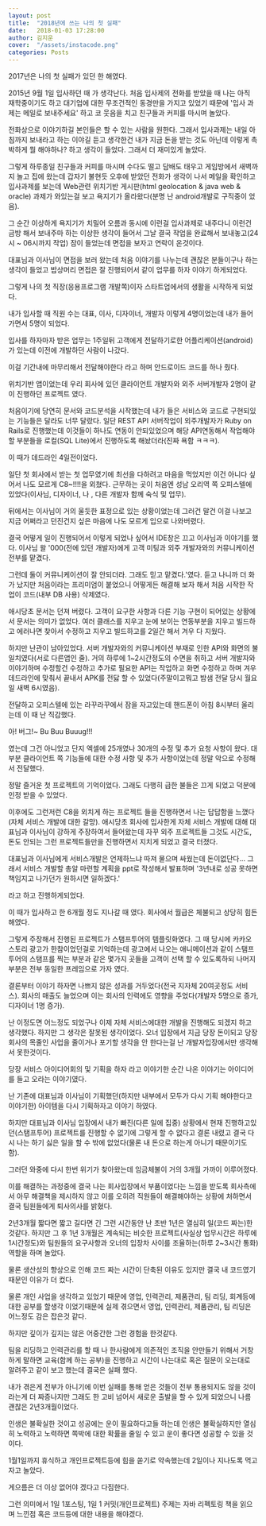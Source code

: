 ```yaml
---
layout: post
title:  "2018년에 쓰는 나의 첫 실패"
date:   2018-01-03 17:28:00
author: 김지운
cover:  "/assets/instacode.png"
categories: Posts
---
```


2017년은 나의 첫 실패가 있던 한 해였다.

2015년 9월 1일 입사하던 때 가 생각난다. 처음 입사제의 전화를 받았을 때
나는 아직 재학중이기도 하고 대기업에 대한 무조건적인 동경만을 가지고 있었기 때문에 '입사 과제는 메일로 보내주세요'
하고 코 웃음을 치고 친구들과 커피를 마시며 놀았다.

전화상으로 이야기하길 본인들은 할 수 있는 사람을 원한다. 그래서 입사과제는 내일 아침까지 보내라고 하는 이야길 듣고
생각한건 내가 지금 돈을 받는 것도 아닌데 이렇게 촉박하게 뭘 해야하나? 하고 생각이 들었다. 그래서 더 재미있게 놀았다.

그렇게 하루종일 친구들과 커피를 마시며 수다도 떨고 담배도 태우고 게임방에서 새벽까지 놀고 집에 왔는데 갑자기 불현듯
오후에 받았던 전화가 생각이 나서 메일을 확인하고 입사과제를 보는데 Web관련 위치기반 게시판(html geolocation & java web & oracle) 과제가 와있는걸 보고 욕지기가 올라왔다(분명 난 android개발로 구직중이 었음).

그 순간 이상하게 욕지기가 치밀어 오름과 동시에 이런걸 입사과제로 내주다니 이런건 금방 해서 보내주마 하는 이상한 생각이
들어서 그날 결국 작업을 완료해서 보내놓고(24시 ~ 06시까지 작업) 잠이 들었는데 면접을 보자고 연락이 온것이다.

대표님과 이사님이 면접을 보러 왔는데 처음 이야기를 나누는데 괜찮은 분들이구나 하는 생각이 들었고 밥상머리 면접은
잘 진행되어서 같이 업무를 하자 이야기 하게되었다.

그렇게 나의 첫 직장(응용프로그램 개발쪽)이자 스타트업에서의 생활을 시작하게 되었다.

내가 입사할 때 직원 수는 대표, 이사, 디자이너, 개발자 이렇게 4명이었는데 내가 들어가면서 5명이 되었다.

입사를 하자마자 받은 업무는 1주일뒤 고객에게 전달하기로한 어플리케이션(android)가 있는데 이전에 개발하던 사람이
나갔다.

이걸 기간내에 마무리해서 전달해야한다 라고 하며 안드로이드 코드를 하나 줬다.

위치기반 앱이었는데 우리 회사에 있던 클라이언트 개발자와 외주 서버개발자 2명이 같이 진행하던
프로젝트 였다.

처음이기에 당연히 문서와 코드분석을 시작했는데 내가 들은 서비스와 코드로 구현되있는 기능들은 달라도 너무 달랐다.
일단 REST API 서버작업이 외주개발자가 Ruby on Rails로 진행했는데 이것들이 하나도 연동이 안되있었으며 해당 API연동해서
작업해야 할 부분들을 로컬(SQL Lite)에서 진행하도록 해놨더라(진짜 욕함 ㅋㅋㅋ).

이 때가 데드라인 4일전이었다.

일단 첫 회사에서 받는 첫 업무였기에 최선을 다하려고 마음을 먹었지만 이건 아니다 싶어서 나도 모르게 C8~!!!!을 외쳤다.
근무하는 곳이 처음엔 성남 오리역 쪽 오피스텔에 있었다(이사님, 디자이너, 나 , 다른 개발자 함께 숙식 및 업무).

뒤에서는 이사님이 거의 울듯한 표정으로 있는 상황이었는데 그러건 말건 이걸 나보고 지금 어쩌라고 던진건지 싶은 마음에 나도 모르게 입으로 나와버렸다.

결국 어떻게 일이 진행되어서 이렇게 되었나 싶어서 IDE창은 끄고 이사님과 이야기를 했다.
이사님 왈 '000(전에 있던 개발자)에게 고객 미팅과 외주 개발자와의 커뮤니케이션 전부를 맡겼다.

그런데 둘이 커뮤니케이션이 잘 안되더라. 그래도 믿고 맡겼다.'였다.
듣고 나니까 더 화가 났지만 처음이라는 프리미엄이 붙었으니 어떻게든 해결해 보자 해서 처음 시작한 작업이 코드(내부 DB 사용) 삭제였다.

애시당초 문서는 던져 버렸다. 고객이 요구한 사항과 다른 기능 구현이 되어있는 상황에서 문서는 의미가 없었다.
여러 클래스를 지우고 눈에 보이는 연동부분을 지우고 빌드하고 에러나면 찾아서 수정하고 지우고 빌드하고를 2일간 해서
겨우 다 지웠다.

하지만 난관이 남아있었다. 서버 개발자와의 커뮤니케이션 부재로 인한 API와 화면의 불일치였다(서로 다른앱인 줄).
거의 하루에 1~2시간정도의 수면을 취하고 서버 개발자와 이야기하며 수정할건 수정하고 추가로 필요한 API는 작업하고 화면 수정하고
하며 겨우 데드라인에 맞춰서 끝내서 APK를 전닳 할 수 있었다(주말이고뭐고 밤샘 전달 당시 월요일 새벽 6시였음).

전달하고 오피스텔에 있는 라꾸라꾸에서 잠을 자고있는데 핸드폰이 아침 8시부터 울리는데 이 때 난 직감했다.

아! 버그!~ Bu Buu Buuug!!!

였는데 그건 아니었고 단지 엑셀에 25개였나 30개의 수정 및 추가 요청 사항이 왔다.
대부분 클라이언트 쪽 기능들에 대한 수정 사항 및 추가 사항이었는데 정말 악으로 수정해서 전달했다.

정말 즐거운 첫 프로젝트의 기억이었다.
그래도 다행히 급한 불들은 끄게 되었고 덕분에 인정 받을 수 있었다.

이후에도 그런저런 C8을 외치게 하는 프로젝트 들을 진행하면서 나는 답답함을 느꼈다(자체 서비스 개발에 대한 갈망).
애시당초 회사에 입사한게 자체 서비스 개발에 대해 대표님과 이사님이 강하게 주장하여서 들어왔는데 자꾸 외주 프로젝트들
그것도 시간도, 돈도 안되는 그런 프로젝트들만을 진행하면서 지치게 되었고 결국 터졌다.

대표님과 이사님에게 서비스개발은 언제하느냐 따져 물으며 싸웠는데 돈이없단다...
그래서 서비스 개발할 총알 마련할 계획을 ppt로 작성해서 발표하며 '3년내로 성공 못하면 책임지고 나가던가 원하시면 일하겠다.'

라고 하고 진행하게되었다.

이 때가 입사하고 한 6개월 정도 지나갈 때 였다. 회사에서 월급은 체불되고 상당히 힘든 해였다.

그렇게 주장해서 진행된 프로젝트가 스탬프투어의 템플릿화였다. 그 때 당시에 카카오 스토리 광고가 한참이었던걸로 기억하는데
광고에서 나오는 애니메이션과 같이 스탬프투어의 스탬프를 찍는 부분과 같은 몇가지 곳들을 고객이 선택 할 수 있도록하되
나머지 부분은 전부 동일한 프레임으로 가자 였다.

결론부터 이야기 하자면 나쁘지 않은 성과를 거두었다(전국 지자체 20여곳정도 서비스).
회사의 매출도 늘었으며 이는 회사의 인력에도 영향을 주었다(개발자 5명으로 증가, 디자이너 1명 증가).

난 이정도면 어느정도 되었구나 이제 자체 서비스에대한 개발을 진행해도 되겠지 하고 생각했다.
하지만 그 생각은 잘못된 생각이었다. 오너 입장에서 지금 당장 돈이되고 당장 회사의 목줄인 사업을 줄이거나 포기할 생각을 안 한다는걸
난 개발자입장에서만 생각해서 못한것이다.

당장 서비스 아이디어회의 및 기획을 하자 라고 이야기한 순간 나온 이야기는 아이디어를 들고 오라는 이야기였다.

난 기존에 대표님과 이사님이 기획했던(하지만 내부에서 모두가 다시 기획 해야한다고 이야기한) 아이템을 다시 기획하자고 이야기 하였다.

하지만 대표님과 이사님 입장에서 내가 빠진(다른 일에 집중) 상황에서 현재 진행하고있던(스탬프투어) 프로젝트를 진행할 수 없기에
그렇게 할 수 없다고 결론 내렸고 결국 다시 나는 하기 싫은 일을 할 수 밖에 없었다(물론 내 돈으로 하는게 아니기 때문이기도 함).

그러던 와중에 다시 한번 위기가 찾아왔는데 임금체불이 거의 3개월 가까이 이루어졌다.

이를 해결하는 과정중에 결국 나는 회사입장에서 부품이었다는 느낌을 받도록 회사측에서 아무 해결책을 제시하지 않고
이를 오히려 직원들이 해결해야하는 상황에 처하면서 결국 팀원들에게 퇴사의사를 밝혔다.

2년3개월 짧다면 짧고 길다면 긴 그런 시간동안 난 초반 1년은 열심히 일(코드 짜는)한것같다.
하지만 그 후 1년 3개월은 계속되는 비슷한 프로젝트(사실상 업무시간은 하루에 1시간정도)와 팀원들의 요구사항과 오너의 입장차
사이를 조율하는(하루 2~3시간 통화)역할을 하며 놀았다.

물론 생산성의 향상으로 인해 코드 짜는 시간이 단축된 이유도 있지만 결국 내 코드였기 때문인 이유가 더 컸다.

물론 개인 사업을 생각하고 있었기 때문에 영업, 인력관리, 제품관리, 팀 리딩, 회계등에 대한 공부를 할생각 이었기때문에
실제 겪으면서 영업, 인력관리, 제품관리, 팀 리딩은 어느정도 감은 잡은것 같다.

하지만 깊이가 깊지는 않은 어중간한 그런 경험을 한것같다.

팀을 리딩하고 인력관리를 할 때 나 한사람에게 의존적인 조직을 안만들기 위해서 거창하게 말하면 교육(함께 하는 공부)을
진행하고 시간이 나는대로 혹은 질문이 오는대로 알려주고 같이 보고 했는데
결국은 실패 했다.

내가 겪은게 전부가 아니기에 이번 실패를 통해 얻은 것들이 전부 통용되지도 않을 것이라는게 더 짜증나지만
그래도 한 고비 넘어서 새로운 출발을 할 수 있게 되었으니 나름 괜찮은 2년3개월이었다.

인생은 불확실한 것이고 성공에는 운이 필요하다고들 하는데
인생은 불확실하지만 열심히 노력하고 노력하면 쪽박에 대한 확률을 줄일 수 있고 운이 좋다면 성공할 수 있을 것이다.

1월1일까지 휴식하고 개인프로젝트등에 힘을 쏟기로 약속했는데 2일이나 지나도록 먹고 자고 놀았다.

게으름은 더 이상 없어야 겠다고 다짐한다.

그런 의미에서 1일 1포스팅, 1일 1 커밋(개인프로젝트) 주제는 자바 리펙토링 책을 읽으며 느낀점 혹은 코드등에 대한 내용을 해야겠다.
